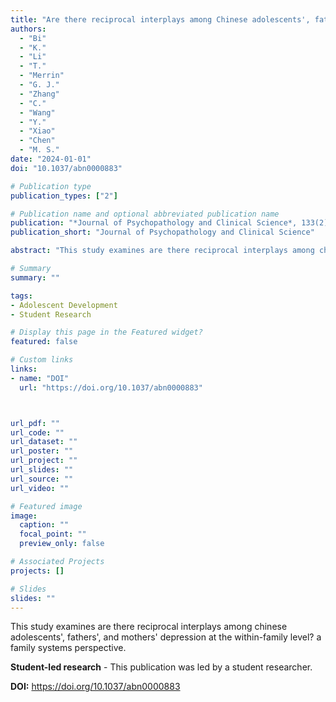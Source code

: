 ```yaml
---
title: "Are there reciprocal interplays among Chinese adolescents', fathers', and mothers' depression at the within-family level? A family systems perspective (Student-led research)"
authors:
  - "Bi"
  - "K."
  - "Li"
  - "T."
  - "Merrin"
  - "G. J."
  - "Zhang"
  - "C."
  - "Wang"
  - "Y."
  - "Xiao"
  - "Chen"
  - "M. S."
date: "2024-01-01"
doi: "10.1037/abn0000883"

# Publication type
publication_types: ["2"]

# Publication name and optional abbreviated publication name
publication: "*Journal of Psychopathology and Clinical Science*, 133(2), 140–154"
publication_short: "Journal of Psychopathology and Clinical Science"

abstract: "This study examines are there reciprocal interplays among chinese adolescents', fathers', and mothers' depression at the within-family level? a family systems perspective."

# Summary
summary: ""

tags:
- Adolescent Development
- Student Research

# Display this page in the Featured widget?
featured: false

# Custom links
links:
- name: "DOI"
  url: "https://doi.org/10.1037/abn0000883"



url_pdf: ""
url_code: ""
url_dataset: ""
url_poster: ""
url_project: ""
url_slides: ""
url_source: ""
url_video: ""

# Featured image
image:
  caption: ""
  focal_point: ""
  preview_only: false

# Associated Projects
projects: []

# Slides
slides: ""
---
```


This study examines are there reciprocal interplays among chinese adolescents', fathers', and mothers' depression at the within-family level? a family systems perspective.

**Student-led research** - This publication was led by a student researcher.

**DOI:** https://doi.org/10.1037/abn0000883

